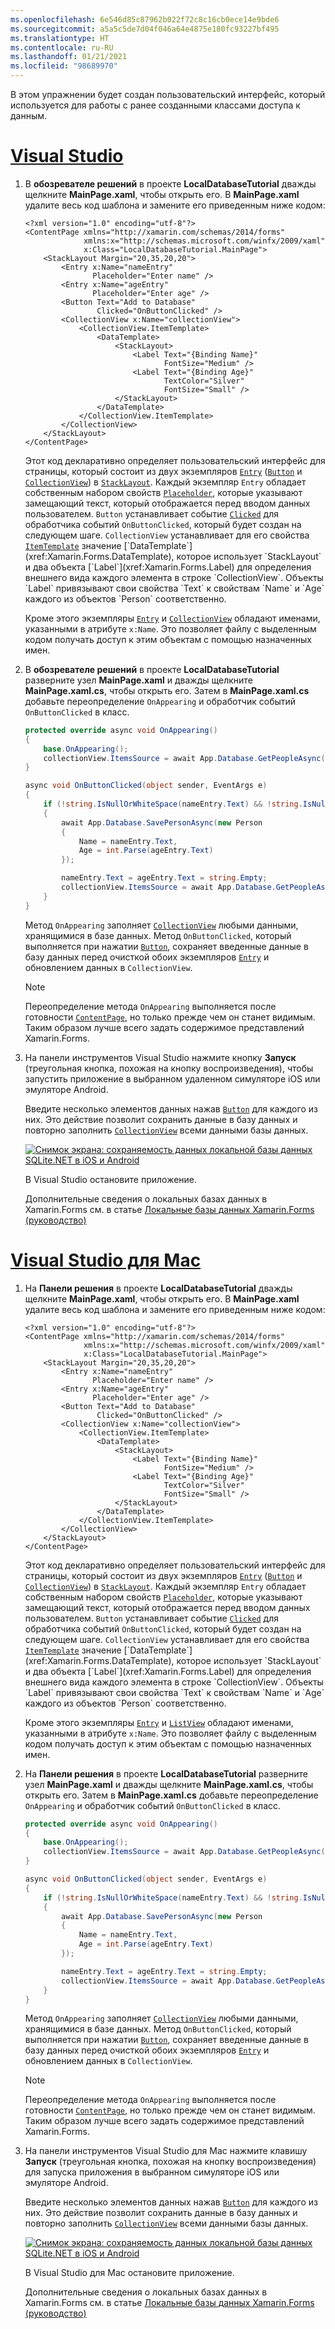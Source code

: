 ```yaml
---
ms.openlocfilehash: 6e546d85c87962b022f72c8c16cb0ece14e9bde6
ms.sourcegitcommit: a5a5c5de7d04f046a64e4875e180fc93227bf495
ms.translationtype: HT
ms.contentlocale: ru-RU
ms.lasthandoff: 01/21/2021
ms.locfileid: "98689970"
---
```

В этом упражнении будет создан пользовательский интерфейс, который используется для работы с ранее созданными классами доступа к данным.

# <a name="visual-studio"></a>[Visual Studio](#tab/vswin)

1. В **обозревателе решений** в проекте **LocalDatabaseTutorial** дважды щелкните **MainPage.xaml**, чтобы открыть его. В **MainPage.xaml** удалите весь код шаблона и замените его приведенным ниже кодом:

    ```xaml
    <?xml version="1.0" encoding="utf-8"?>
    <ContentPage xmlns="http://xamarin.com/schemas/2014/forms"
                 xmlns:x="http://schemas.microsoft.com/winfx/2009/xaml"
                 x:Class="LocalDatabaseTutorial.MainPage">
        <StackLayout Margin="20,35,20,20">
            <Entry x:Name="nameEntry"
                   Placeholder="Enter name" />
            <Entry x:Name="ageEntry"
                   Placeholder="Enter age" />
            <Button Text="Add to Database"
                    Clicked="OnButtonClicked" />
            <CollectionView x:Name="collectionView">
                <CollectionView.ItemTemplate>
                    <DataTemplate>
                        <StackLayout>
                            <Label Text="{Binding Name}"
                                   FontSize="Medium" />
                            <Label Text="{Binding Age}"
                                   TextColor="Silver"
                                   FontSize="Small" />
                        </StackLayout>
                    </DataTemplate>
                </CollectionView.ItemTemplate>
            </CollectionView>
        </StackLayout>
    </ContentPage>
    ```

    Этот код декларативно определяет пользовательский интерфейс для страницы, который состоит из двух экземпляров [`Entry`](xref:Xamarin.Forms.Entry) ([`Button`](xref:Xamarin.Forms.Button) и [`CollectionView`](xref:Xamarin.Forms.CollectionView)) в [`StackLayout`](xref:Xamarin.Forms.StackLayout). Каждый экземпляр `Entry` обладает собственным набором свойств [`Placeholder`](xref:Xamarin.Forms.InputView.Placeholder), которые указывают замещающий текст, который отображается перед вводом данных пользователем. `Button` устанавливает событие [`Clicked`](xref:Xamarin.Forms.Button.Clicked) для обработчика событий `OnButtonClicked`, который будет создан на следующем шаге. `CollectionView` устанавливает для его свойства [`ItemTemplate`](xref:Xamarin.Forms.ItemsView`1.ItemTemplate) значение [`DataTemplate`](xref:Xamarin.Forms.DataTemplate), которое использует `StackLayout` и два объекта [`Label`](xref:Xamarin.Forms.Label) для определения внешнего вида каждого элемента в строке `CollectionView`. Объекты `Label` привязывают свои свойства `Text` к свойствам `Name` и `Age` каждого из объектов `Person` соответственно.

    Кроме этого экземпляры [`Entry`](xref:Xamarin.Forms.Entry) и [`CollectionView`](xref:Xamarin.Forms.CollectionView) обладают именами, указанными в атрибуте `x:Name`. Это позволяет файлу с выделенным кодом получать доступ к этим объектам с помощью назначенных имен.

1. В **обозревателе решений** в проекте **LocalDatabaseTutorial** разверните узел **MainPage.xaml** и дважды щелкните **MainPage.xaml.cs**, чтобы открыть его. Затем в **MainPage.xaml.cs** добавьте переопределение `OnAppearing` и обработчик событий `OnButtonClicked` в класс.

    ```csharp
    protected override async void OnAppearing()
    {
        base.OnAppearing();
        collectionView.ItemsSource = await App.Database.GetPeopleAsync();
    }

    async void OnButtonClicked(object sender, EventArgs e)
    {
        if (!string.IsNullOrWhiteSpace(nameEntry.Text) && !string.IsNullOrWhiteSpace(ageEntry.Text))
        {
            await App.Database.SavePersonAsync(new Person
            {
                Name = nameEntry.Text,
                Age = int.Parse(ageEntry.Text)
            });

            nameEntry.Text = ageEntry.Text = string.Empty;
            collectionView.ItemsSource = await App.Database.GetPeopleAsync();
        }
    }
    ```

    Метод `OnAppearing` заполняет [`CollectionView`](xref:Xamarin.Forms.CollectionView) любыми данными, хранящимися в базе данных. Метод `OnButtonClicked`, который выполняется при нажатии [`Button`](xref:Xamarin.Forms.Button), сохраняет введенные данные в базу данных перед очисткой обоих экземпляров [`Entry`](xref:Xamarin.Forms.Entry) и обновлением данных в `CollectionView`.

    > [!NOTE]
    > Переопределение метода `OnAppearing` выполняется после готовности [`ContentPage`](xref:Xamarin.Forms.ContentPage), но только прежде чем он станет видимым. Таким образом лучше всего задать содержимое представлений Xamarin.Forms.

1. На панели инструментов Visual Studio нажмите кнопку **Запуск** (треугольная кнопка, похожая на кнопку воспроизведения), чтобы запустить приложение в выбранном удаленном симуляторе iOS или эмуляторе Android.

    Введите несколько элементов данных нажав [`Button`](xref:Xamarin.Forms.Button) для каждого из них. Это действие позволит сохранить данные в базу данных и повторно заполнить [`CollectionView`](xref:Xamarin.Forms.CollectionView) всеми данными базы данных.

    [![Снимок экрана: сохраняемость данных локальной базы данных SQLite.NET в iOS и Android](../images/consume-data-access-classes.png "Сохраняемость данных локальной базы данных")](../images/consume-data-access-classes-large.png#lightbox "Сохраняемость данных локальной базы данных")

    В Visual Studio остановите приложение.

    Дополнительные сведения о локальных базах данных в Xamarin.Forms см. в статье [Локальные базы данных Xamarin.Forms (руководство)](~/xamarin-forms/data-cloud/data/databases.md)

# <a name="visual-studio-for-mac"></a>[Visual Studio для Mac](#tab/vsmac)

1. На **Панели решения** в проекте **LocalDatabaseTutorial** дважды щелкните **MainPage.xaml**, чтобы открыть его. В **MainPage.xaml** удалите весь код шаблона и замените его приведенным ниже кодом:

    ```xaml
    <?xml version="1.0" encoding="utf-8"?>
    <ContentPage xmlns="http://xamarin.com/schemas/2014/forms"
                 xmlns:x="http://schemas.microsoft.com/winfx/2009/xaml"
                 x:Class="LocalDatabaseTutorial.MainPage">
        <StackLayout Margin="20,35,20,20">
            <Entry x:Name="nameEntry"
                   Placeholder="Enter name" />
            <Entry x:Name="ageEntry"
                   Placeholder="Enter age" />
            <Button Text="Add to Database"
                    Clicked="OnButtonClicked" />
            <CollectionView x:Name="collectionView">
                <CollectionView.ItemTemplate>
                    <DataTemplate>
                        <StackLayout>
                            <Label Text="{Binding Name}"
                                   FontSize="Medium" />
                            <Label Text="{Binding Age}"
                                   TextColor="Silver"
                                   FontSize="Small" />
                        </StackLayout>
                    </DataTemplate>
                </CollectionView.ItemTemplate>
            </CollectionView>
        </StackLayout>
    </ContentPage>
    ```

    Этот код декларативно определяет пользовательский интерфейс для страницы, который состоит из двух экземпляров [`Entry`](xref:Xamarin.Forms.Entry) ([`Button`](xref:Xamarin.Forms.Button) и [`CollectionView`](xref:Xamarin.Forms.CollectionView)) в [`StackLayout`](xref:Xamarin.Forms.StackLayout). Каждый экземпляр `Entry` обладает собственным набором свойств [`Placeholder`](xref:Xamarin.Forms.InputView.Placeholder), которые указывают замещающий текст, который отображается перед вводом данных пользователем. `Button` устанавливает событие [`Clicked`](xref:Xamarin.Forms.Button.Clicked) для обработчика событий `OnButtonClicked`, который будет создан на следующем шаге. `CollectionView` устанавливает для его свойства [`ItemTemplate`](xref:Xamarin.Forms.ItemsView`1.ItemTemplate) значение [`DataTemplate`](xref:Xamarin.Forms.DataTemplate), которое использует `StackLayout` и два объекта [`Label`](xref:Xamarin.Forms.Label) для определения внешнего вида каждого элемента в строке `CollectionView`. Объекты `Label` привязывают свои свойства `Text` к свойствам `Name` и `Age` каждого из объектов `Person` соответственно.

    Кроме этого экземпляры [`Entry`](xref:Xamarin.Forms.Entry) и [`ListView`](xref:Xamarin.Forms.ListView) обладают именами, указанными в атрибуте `x:Name`. Это позволяет файлу с выделенным кодом получать доступ к этим объектам с помощью назначенных имен.

1. На **Панели решения** в проекте **LocalDatabaseTutorial** разверните узел **MainPage.xaml** и дважды щелкните **MainPage.xaml.cs**, чтобы открыть его. Затем в **MainPage.xaml.cs** добавьте переопределение `OnAppearing` и обработчик событий `OnButtonClicked` в класс.

    ```csharp
    protected override async void OnAppearing()
    {
        base.OnAppearing();
        collectionView.ItemsSource = await App.Database.GetPeopleAsync();
    }

    async void OnButtonClicked(object sender, EventArgs e)
    {
        if (!string.IsNullOrWhiteSpace(nameEntry.Text) && !string.IsNullOrWhiteSpace(ageEntry.Text))
        {
            await App.Database.SavePersonAsync(new Person
            {
                Name = nameEntry.Text,
                Age = int.Parse(ageEntry.Text)
            });

            nameEntry.Text = ageEntry.Text = string.Empty;
            collectionView.ItemsSource = await App.Database.GetPeopleAsync();
        }
    }
    ```

    Метод `OnAppearing` заполняет [`CollectionView`](xref:Xamarin.Forms.CollectionView) любыми данными, хранящимися в базе данных. Метод `OnButtonClicked`, который выполняется при нажатии [`Button`](xref:Xamarin.Forms.Button), сохраняет введенные данные в базу данных перед очисткой обоих экземпляров [`Entry`](xref:Xamarin.Forms.Entry) и обновлением данных в `CollectionView`.

    > [!NOTE]
    > Переопределение метода `OnAppearing` выполняется после готовности [`ContentPage`](xref:Xamarin.Forms.ContentPage), но только прежде чем он станет видимым. Таким образом лучше всего задать содержимое представлений Xamarin.Forms.

1. На панели инструментов Visual Studio для Mac нажмите клавишу **Запуск** (треугольная кнопка, похожая на кнопку воспроизведения) для запуска приложения в выбранном симуляторе iOS или эмуляторе Android.

    Введите несколько элементов данных нажав [`Button`](xref:Xamarin.Forms.Button) для каждого из них. Это действие позволит сохранить данные в базу данных и повторно заполнить [`CollectionView`](xref:Xamarin.Forms.CollectionView) всеми данными базы данных.

    [![Снимок экрана: сохраняемость данных локальной базы данных SQLite.NET в iOS и Android](../images/consume-data-access-classes.png "Сохраняемость данных локальной базы данных")](../images/consume-data-access-classes-large.png#lightbox "Сохраняемость данных локальной базы данных")

    В Visual Studio для Mac остановите приложение.

    Дополнительные сведения о локальных базах данных в Xamarin.Forms см. в статье [Локальные базы данных Xamarin.Forms (руководство)](~/xamarin-forms/data-cloud/data/databases.md)
